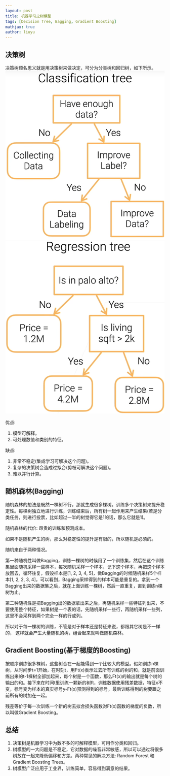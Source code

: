 ```yaml
---
layout: post
title: 机器学习之树模型
tags: [Decision Tree, Bagging, Gradient Boosting]
mathjax: true
author: liuyu
---
```


## 决策树

决策树顾名思义就是用决策树来做决定，可分为分类树和回归树，如下所示。
![1](/assets/img/2025-02-25-DecisionTree/1.png)
![2](/assets/img/2025-02-25-DecisionTree/2.png)

优点: 
1. 模型可解释。
2. 可处理数值和类别的特征。

缺点: 
1. 非常不稳定(集成学习可解决这个问题)。
2. 复杂的决策树会造成过拟合(剪枝可解决这个问题)。
3. 难以并行计算。

## 随机森林(Bagging)

随机森林的想法是既然一棵树不行，那就生成很多棵树。训练多个决策树来提升稳定性。每棵树独立地进行训练，训练结束后，所有树一起作用来产生结果(若是分类任务，则进行投票，比如超过一半的树觉得它是1的话，那么它就是1)。

随机森林的代价: 昂贵的训练和预测成本。

如果不是随机产生的树，那么对稳定性的提升是有限的，所以随机是必须的。

随机来自于两种情况。

第一种随机性叫做Bagging，训练一棵树的时候用了一个训练集，然后在这个训练集里面随机采样一些样本，每次随机采样一个样本，记下这个样本，再把这个样本放回去，循环往复，假设样本是[1, 2, 3, 4, 5]，做Bagging的时候随机采样5个样本[1, 2, 2, 3, 4]，可以看到，Bagging采样得到的样本可能是重复的。拿到一个Bagging出来的数据集之后，就在上面训练一棵树，然后一直重复，直到训练n棵树为止。

第二种随机性是把Bagging出的数据拿出来之后，再随机采样一些特征列出来，不要使用整个特征，如果树是一个表的话，先随机采样一些行，再随机采样一些列，这里不会采样到两个完全一样的行或列。

所以对于每一棵树的训练，不管是对于样本还是特征来说，都跟其它树是不一样的， 这样就会产生大量随机的树，组合起来就叫做随机森林。

## Gradient Boosting(基于梯度的Boosting)

按顺序训练很多棵树，这些树合在一起能得到一个比较大的模型。假如训练n棵树，从时间步t=1开始，在时刻t，用Ft(x)表示过去所有训练的树的和，就是前面训练出来的t-1棵树全部加起来，每个树是一个函数，那么Ft(x)的输出就是每个树的输出的和。接下来在时间t里训练一颗新的树ft，训练数据使用残差数据，特征x不变，标号变为样本的真实标号y-Ft(x)预测得到的标号，最后训练得到的树要跟之前所有的树加在一起。

残差等价于每一次训练一个新的树去拟合损失函数对Ft(x)函数的梯度的负数，所以叫做Gradient Boosting。

## 总结

1. 决策树是机器学习中为数不多的可解释模型，可用作分类和回归。
2. 树模型的一大问题是不稳定，它对数据的噪音非常敏感，所以可以通过将很多树放在一起来降低偏移和方差。两种常见的解决方法: Random Forest 和 Gradient Boosting Trees。
3. 树模型广泛应用于工业界，训练简单，容易得到满意的结果。
